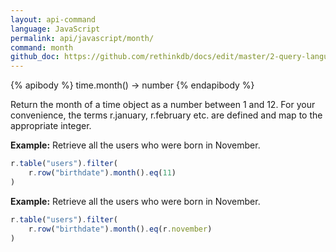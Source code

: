 ```yaml
---
layout: api-command 
language: JavaScript
permalink: api/javascript/month/
command: month
github_doc: https://github.com/rethinkdb/docs/edit/master/2-query-language/api/javascript/dates-and-times/month.md
---
```



{% apibody %}
time.month() → number
{% endapibody %}

Return the month of a time object as a number between 1 and 12. For your convenience, the terms r.january, r.february etc. are defined and map to the appropriate integer.

__Example:__ Retrieve all the users who were born in November.

```js
r.table("users").filter(
    r.row("birthdate").month().eq(11)
)
```


__Example:__ Retrieve all the users who were born in November.

```js
r.table("users").filter(
    r.row("birthdate").month().eq(r.november)
)
```

